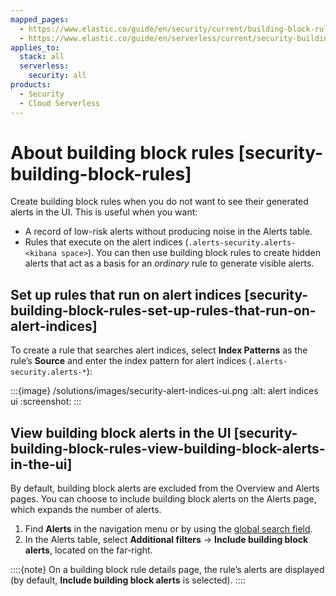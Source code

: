 ```yaml
---
mapped_pages:
  - https://www.elastic.co/guide/en/security/current/building-block-rule.html
  - https://www.elastic.co/guide/en/serverless/current/security-building-block-rules.html
applies_to:
  stack: all
  serverless:
    security: all
products:
  - Security
  - Cloud Serverless
---
```


# About building block rules [security-building-block-rules]

Create building block rules when you do not want to see their generated alerts in the UI. This is useful when you want:

* A record of low-risk alerts without producing noise in the Alerts table.
* Rules that execute on the alert indices (`.alerts-security.alerts-<kibana space>`). You can then use building block rules to create hidden alerts that act as a basis for an *ordinary* rule to generate visible alerts.


## Set up rules that run on alert indices [security-building-block-rules-set-up-rules-that-run-on-alert-indices]

To create a rule that searches alert indices, select **Index Patterns** as the rule’s **Source** and enter the index pattern for alert indices (`.alerts-security.alerts-*`):

:::{image} /solutions/images/security-alert-indices-ui.png
:alt: alert indices ui
:screenshot:
:::


## View building block alerts in the UI [security-building-block-rules-view-building-block-alerts-in-the-ui]

By default, building block alerts are excluded from the Overview and Alerts pages. You can choose to include building block alerts on the Alerts page, which expands the number of alerts.

1. Find **Alerts** in the navigation menu or by using the [global search field](/explore-analyze/find-and-organize/find-apps-and-objects.md).
2. In the Alerts table, select **Additional filters** → **Include building block alerts**, located on the far-right.

::::{note}
On a building block rule details page, the rule’s alerts are displayed (by default, **Include building block alerts** is selected).
::::
